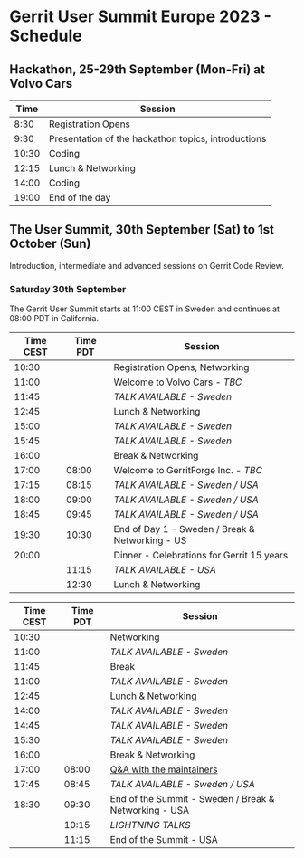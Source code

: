 # Gerrit User Summit Europe 2023 - Schedule

## Hackathon, 25-29th September (Mon-Fri) at Volvo Cars

| Time  | Session
|-------|-----------------------------------------------------
|  8:30 | Registration Opens
|  9:30 | Presentation of the hackathon topics, introductions
| 10:30 | Coding
| 12:15 | Lunch & Networking
| 14:00 | Coding
| 19:00 | End of the day

## The User Summit, 30th September (Sat) to 1st October (Sun)

Introduction, intermediate and advanced sessions on Gerrit Code Review.

### Saturday 30th September

The Gerrit User Summit starts at 11:00 CEST in Sweden and continues at 08:00 PDT in California.

| Time CEST | Time PDT  | Session
|-----------|-----------|-------------------------------------------------
|   10:30   |           | Registration Opens, Networking
|   11:00   |           | Welcome to Volvo Cars - *TBC*
|   11:45   |           | *TALK AVAILABLE - Sweden*
|   12:45   |           | Lunch & Networking
|   15:00   |           | *TALK AVAILABLE - Sweden*
|   15:45   |           | *TALK AVAILABLE - Sweden*
|   16:00   |           | Break & Networking
|   17:00   |    08:00  | Welcome to GerritForge Inc. - *TBC*
|   17:15   |    08:15  | *TALK AVAILABLE - Sweden / USA*
|   18:00   |    09:00  | *TALK AVAILABLE - Sweden / USA*
|   18:45   |    09:45  | *TALK AVAILABLE - Sweden / USA*
|   19:30   |    10:30  | End of Day 1 - Sweden / Break & Networking - US
|   20:00   |           | Dinner - Celebrations for Gerrit 15 years
|           |    11:15  | *TALK AVAILABLE - USA*
|           |    12:30  | Lunch & Networking


| Time CEST | Time PDT  | Session
|-----------|-----------|-------------------------------------------------
|   10:30   |           | Networking
|   11:00   |           | *TALK AVAILABLE - Sweden*
|   11:45   |           | Break
|   11:00   |           | *TALK AVAILABLE - Sweden*
|   12:45   |           | Lunch & Networking
|   14:00   |           | *TALK AVAILABLE - Sweden*
|   14:45   |           | *TALK AVAILABLE - Sweden*
|   15:30   |           | *TALK AVAILABLE - Sweden*
|   16:00   |           | Break & Networking
|   17:00   |   08:00   | [Q&A with the maintainers](schedule/maintainers-qa.md)
|   17:45   |   08:45   | *TALK AVAILABLE - Sweden / USA*
|   18:30   |   09:30   | End of the Summit - Sweden / Break & Networking - USA
|           |   10:15   | *LIGHTNING TALKS*
|           |   11:15   | End of the Summit - USA
